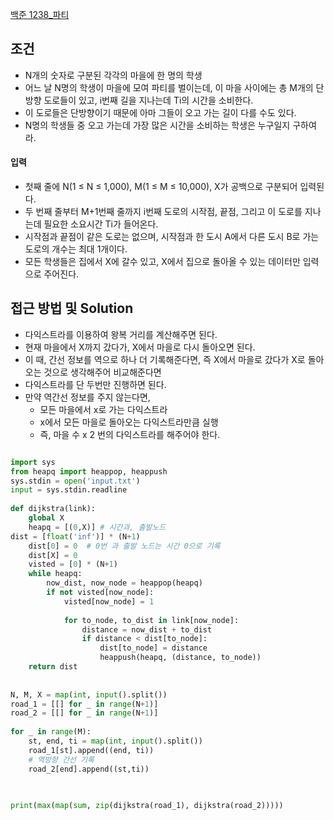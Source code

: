 
[백준 1238_파티](https://www.acmicpc.net/problem/1238)


## 조건

- N개의 숫자로 구분된 각각의 마을에 한 명의 학생
- 어느 날 N명의 학생이 마을에 모여 파티를 벌이는데, 이 마을 사이에는 총 M개의 단방향 도로들이 있고, i번째 길을 지나는데 Ti의 시간을 소비한다.
- 이 도로들은 단방향이기 때문에 아마 그들이 오고 가는 길이 다를 수도 있다.
- N명의 학생들 중 오고 가는데 가장 많은 시간을 소비하는 학생은 누구일지 구하여라.



#### 입력

- 첫째 줄에 N(1 ≤ N ≤ 1,000), M(1 ≤ M ≤ 10,000), X가 공백으로 구분되어 입력된다. 
- 두 번째 줄부터 M+1번째 줄까지 i번째 도로의 시작점, 끝점, 그리고 이 도로를 지나는데 필요한 소요시간 Ti가 들어온다. 
- 시작점과 끝점이 같은 도로는 없으며, 시작점과 한 도시 A에서 다른 도시 B로 가는 도로의 개수는 최대 1개이다.
- 모든 학생들은 집에서 X에 갈수 있고, X에서 집으로 돌아올 수 있는 데이터만 입력으로 주어진다.



## 접근 방법 및 Solution

- 다익스트라를 이용하여 왕복 거리를 계산해주면 된다.
- 현재 마을에서 X까지 갔다가, X에서 마을로 다시 돌아오면 된다.
- 이 때, 간선 정보를 역으로 하나 더 기록해준다면, 즉 X에서 마을로 갔다가 X로 돌아오는 것으로 생각해주어 비교해준다면 
- 다익스트라를 단 두번만 진행하면 된다.
- 만약 역간선 정보를 주지 않는다면, 
	- 모든 마을에서 x로 가는 다익스트라
	- x에서 모든 마을로 돌아오는 다익스트라만큼 실행
	- 즉, 마을 수 x 2 번의 다익스트라를 해주어야 한다.



```python

import sys  
from heapq import heappop, heappush  
sys.stdin = open('input.txt')  
input = sys.stdin.readline  
  
def dijkstra(link):  
    global X  
    heapq = [(0,X)] # 시간과, 출발노드   
dist = [float('inf')] * (N+1)  
    dist[0] = 0  # 0번 과 출발 노드는 시간 0으로 기록
    dist[X] = 0  
    visted = [0] * (N+1)  
    while heapq:  
        now_dist, now_node = heappop(heapq)  
        if not visted[now_node]:  
            visted[now_node] = 1  
  
            for to_node, to_dist in link[now_node]:  
                distance = now_dist + to_dist  
                if distance < dist[to_node]:  
                    dist[to_node] = distance  
                    heappush(heapq, (distance, to_node))  
    return dist  
  
  
N, M, X = map(int, input().split())  
road_1 = [[] for _ in range(N+1)]  
road_2 = [[] for _ in range(N+1)]  
  
for _ in range(M):  
    st, end, ti = map(int, input().split())  
    road_1[st].append((end, ti))  
    # 역방향 간선 기록
    road_2[end].append((st,ti))  
  
  

print(max(map(sum, zip(dijkstra(road_1), dijkstra(road_2)))))
```